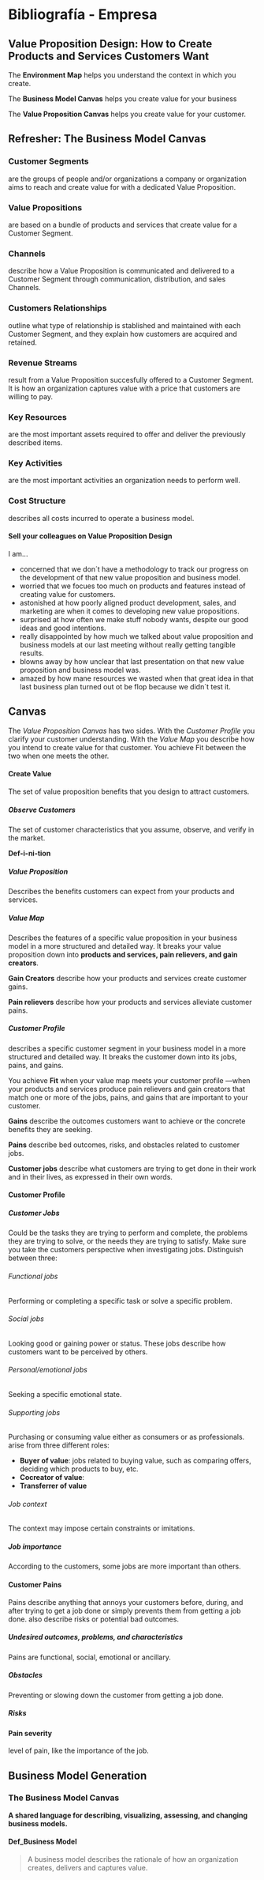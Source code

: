 # Bibliografía - Empresa

## Value Proposition Design: How to Create Products and Services Customers Want

The **Environment Map** helps you understand the context in which you create.

The **Business Model Canvas** helps you create value for your business

The **Value Proposition Canvas** helps you create value for your customer.

## Refresher: The Business Model Canvas

### Customer Segments

are the groups of people and/or organizations a company or organization aims to reach and create value for with a dedicated Value Proposition.

### Value Propositions

are based on a bundle of products and services that create value for a Customer Segment.

### Channels

describe how a Value Proposition is communicated and delivered to a Customer Segment through communication, distribution, and sales Channels.

### Customers Relationships

outline what type of relationship is stablished and maintained with each Customer Segment, and they explain how customers are acquired and retained.

### Revenue Streams

result from a Value Proposition succesfully offered to a Customer Segment. It is how an organization captures value with a price that customers are willing to pay.

### Key Resources

are the most important assets required to offer and deliver the previously described items.

### Key Activities

are the most important activities an organization needs to perform well.

### Cost Structure

describes all costs incurred to operate a business model.

#### Sell your colleagues on Value Proposition Design

I am...

* concerned that we don´t have a methodology to track our progress on the development of that new value proposition and business model.
* worried that we focues too much on products and features instead of creating value for customers.
* astonished at how poorly aligned product development, sales, and marketing are when it comes to developing new value propositions.
* surprised at how often we make stuff nobody wants, despite our good ideas and good intentions.
* really disappointed by how much we talked about value proposition and business models at our last meeting without really getting tangible results.
* blowns away by how unclear that last presentation on that new value proposition and business model was.
* amazed by how mane resources we wasted when that great idea in that last business plan turned out ot be flop because we didn´t test it.

## Canvas

The *Value Proposition Canvas* has two sides. With the *Customer Profile* you clarify your customer understanding. With the *Value Map* you describe how you intend to create value for that customer. You achieve Fit between the two when one meets the other.

#### Create Value

The set of value proposition benefits that you design to attract customers.

##### Observe Customers

The set of customer characteristics that you assume, observe, and verify in the market.

**Def-i-ni-tion**

##### Value Proposition

Describes the benefits customers can expect from your products and services.

##### Value Map

Describes the features of a specific value proposition in your business model in a more structured and detailed way. It breaks your value proposition down into **products and services, pain relievers, and gain creators**.

**Gain Creators** describe how your products and services create customer gains.

**Pain relievers** describe how your products and services alleviate customer pains.

##### Customer Profile

describes a specific customer segment in your business model in a more structured and detailed way. It breaks the customer down into its jobs, pains, and gains.

You achieve **Fit** when your value map meets your customer profile —when your products and services produce pain relievers and gain creators that match one or more of the jobs, pains, and gains that are important to your customer.

**Gains** describe the outcomes customers want to achieve or the concrete benefits they are seeking.

**Pains** describe bed outcomes, risks, and obstacles related to customer jobs.

**Customer jobs** describe what customers are trying to get done in their work and in their lives, as expressed in their own words.

#### Customer Profile

##### Customer Jobs

Could be the tasks they are trying to perform and complete, the problems they are trying to solve, or the needs they are trying to satisfy. Make sure you take the customers perspective when investigating jobs. Distinguish between three:

###### Functional jobs

Performing or completing a specific task or solve a specific problem. 

###### Social jobs

Looking good or gaining power or status. These jobs describe how customers want to be perceived by others.

###### Personal/emotional jobs

Seeking a specific emotional state.

###### Supporting jobs

Purchasing or consuming value either as consumers or as professionals. arise from three different roles:

* **Buyer of value**: jobs related to buying value, such as comparing offers, deciding which products to buy, etc.
* **Cocreator of value**: 
* **Transferrer of value**

###### Job context

The context may impose certain constraints or imitations. 

##### Job importance

According to the customers, some jobs are more important than others.

#### Customer Pains

Pains describe anything that annoys your customers before, during, and after trying to get a job done or simply prevents them from getting a job done. also describe risks or potential bad outcomes. 

##### Undesired outcomes, problems, and characteristics 

Pains are functional, social, emotional or ancillary.

##### Obstacles

Preventing or slowing down the customer from getting a job done. 

##### Risks

#### Pain severity

level of pain, like the importance of the job.

## Business Model Generation

### The Business Model Canvas
**A shared language for describing, visualizing, assessing, and changing business models.**
#### Def_Business Model

> A business model describes the rationale of how an organization creates, delivers and captures value.

